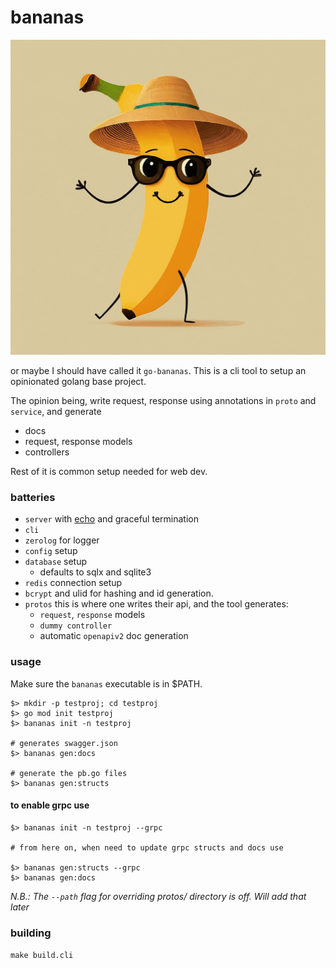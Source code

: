 # bananas

![logo](./logo.jpg)

or maybe I should have called it `go-bananas`. This is a cli tool to setup an
opinionated golang base project.

The opinion being, write request, response using annotations in `proto` and `service`, and generate

- docs
- request, response models
- controllers

Rest of it is common setup needed for web dev.

### batteries

- `server` with [echo](https://github.com/labstack/echo) and graceful termination
- `cli`
- `zerolog` for logger
- `config` setup
- `database` setup
    - defaults to sqlx and sqlite3
- `redis` connection setup
- `bcrypt` and ulid for hashing and id generation.
- `protos` this is where one writes their api, and the tool generates:
    - `request`, `response` models
    - `dummy controller`
    - automatic `openapiv2` doc generation

### usage

Make sure the `bananas` executable is in $PATH.

```shell
$> mkdir -p testproj; cd testproj
$> go mod init testproj
$> bananas init -n testproj

# generates swagger.json
$> bananas gen:docs 

# generate the pb.go files
$> bananas gen:structs 
```

#### to enable grpc use

```shell
$> bananas init -n testproj --grpc

# from here on, when need to update grpc structs and docs use

$> bananas gen:structs --grpc
$> bananas gen:docs
```

_N.B.: The `--path` flag for overriding protos/ directory is off. Will add that later_

### building

`make build.cli`
